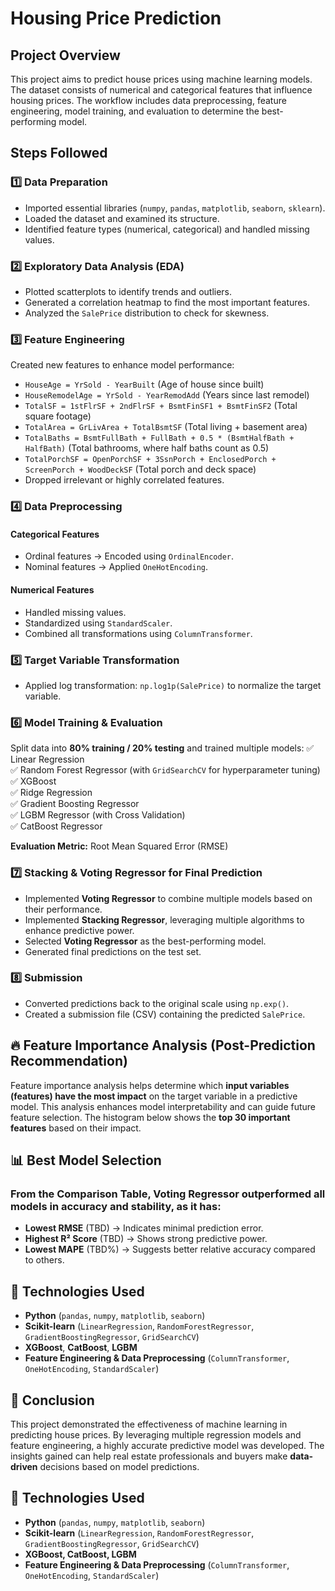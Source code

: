 # Housing Price Prediction

## Project Overview
This project aims to predict house prices using machine learning models. The dataset consists of numerical and categorical features that influence housing prices. The workflow includes data preprocessing, feature engineering, model training, and evaluation to determine the best-performing model.

## Steps Followed

### 1️⃣ Data Preparation
- Imported essential libraries (`numpy`, `pandas`, `matplotlib`, `seaborn`, `sklearn`).
- Loaded the dataset and examined its structure.
- Identified feature types (numerical, categorical) and handled missing values.

### 2️⃣ Exploratory Data Analysis (EDA)
- Plotted scatterplots to identify trends and outliers.
- Generated a correlation heatmap to find the most important features.
- Analyzed the `SalePrice` distribution to check for skewness.

### 3️⃣ Feature Engineering
Created new features to enhance model performance:

- `HouseAge = YrSold - YearBuilt` (Age of house since built)
- `HouseRemodelAge = YrSold - YearRemodAdd` (Years since last remodel)
- `TotalSF = 1stFlrSF + 2ndFlrSF + BsmtFinSF1 + BsmtFinSF2` (Total square footage)
- `TotalArea = GrLivArea + TotalBsmtSF` (Total living + basement area)
- `TotalBaths = BsmtFullBath + FullBath + 0.5 * (BsmtHalfBath + HalfBath)` (Total bathrooms, where half baths count as 0.5)
- `TotalPorchSF = OpenPorchSF + 3SsnPorch + EnclosedPorch + ScreenPorch + WoodDeckSF` (Total porch and deck space)
- Dropped irrelevant or highly correlated features.

### 4️⃣ Data Preprocessing
#### Categorical Features
- Ordinal features → Encoded using `OrdinalEncoder`.
- Nominal features → Applied `OneHotEncoding`.

#### Numerical Features
- Handled missing values.
- Standardized using `StandardScaler`.
- Combined all transformations using `ColumnTransformer`.

### 5️⃣ Target Variable Transformation
- Applied log transformation: `np.log1p(SalePrice)` to normalize the target variable.

### 6️⃣ Model Training & Evaluation
Split data into **80% training / 20% testing** and trained multiple models:
✅ Linear Regression  
✅ Random Forest Regressor (with `GridSearchCV` for hyperparameter tuning)  
✅ XGBoost  
✅ Ridge Regression  
✅ Gradient Boosting Regressor  
✅ LGBM Regressor (with Cross Validation)  
✅ CatBoost Regressor  

**Evaluation Metric:** Root Mean Squared Error (RMSE)

### 7️⃣ Stacking & Voting Regressor for Final Prediction
- Implemented **Voting Regressor** to combine multiple models based on their performance.
- Implemented **Stacking Regressor**, leveraging multiple algorithms to enhance predictive power.
- Selected **Voting Regressor** as the best-performing model.
- Generated final predictions on the test set.

### 8️⃣ Submission
- Converted predictions back to the original scale using `np.exp()`.
- Created a submission file (CSV) containing the predicted `SalePrice`.

## 🔥 Feature Importance Analysis (Post-Prediction Recommendation)
Feature importance analysis helps determine which **input variables (features) have the most impact** on the target variable in a predictive model. This analysis enhances model interpretability and can guide future feature selection. The histogram below shows the **top 30 important features** based on their impact.

## 📊 Best Model Selection
### From the Comparison Table, **Voting Regressor** outperformed all models in accuracy and stability, as it has:
- **Lowest RMSE** (TBD) → Indicates minimal prediction error.
- **Highest R² Score** (TBD) → Shows strong predictive power.
- **Lowest MAPE** (TBD%) → Suggests better relative accuracy compared to others.

## 📂 Technologies Used
- **Python** (`pandas`, `numpy`, `matplotlib`, `seaborn`)
- **Scikit-learn** (`LinearRegression`, `RandomForestRegressor`, `GradientBoostingRegressor`, `GridSearchCV`)
- **XGBoost**, **CatBoost**, **LGBM**
- **Feature Engineering & Data Preprocessing** (`ColumnTransformer`, `OneHotEncoding`, `StandardScaler`)

## 📌 Conclusion
This project demonstrated the effectiveness of machine learning in predicting house prices. By leveraging multiple regression models and feature engineering, a highly accurate predictive model was developed. The insights gained can help real estate professionals and buyers make **data-driven** decisions based on model predictions.

 

## **📂 Technologies Used**  
- **Python** (`pandas`, `numpy`, `matplotlib`, `seaborn`)  
- **Scikit-learn** (`LinearRegression`, `RandomForestRegressor`, `GradientBoostingRegressor`, `GridSearchCV`)  
- **XGBoost, CatBoost, LGBM**  
- **Feature Engineering & Data Preprocessing** (`ColumnTransformer`, `OneHotEncoding`, `StandardScaler`)  
